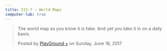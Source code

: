 ```yaml
---
title: III-7 — World Maps
computer-lab: true
---
```




<div class="fb-video" data-href="https://www.facebook.com/playgroundenglish/videos/482850318714970/" data-width="500" data-show-text="true"><blockquote cite="https://www.facebook.com/playgroundenglish/videos/482850318714970/" class="fb-xfbml-parse-ignore"><a href="https://www.facebook.com/playgroundenglish/videos/482850318714970/"></a><p>The world map as you know it is fake. And yet you take it in on a daily basis.</p>Posted by <a href="https://www.facebook.com/playgroundenglish/">PlayGround +</a> on Sunday, June 18, 2017</blockquote></div>
